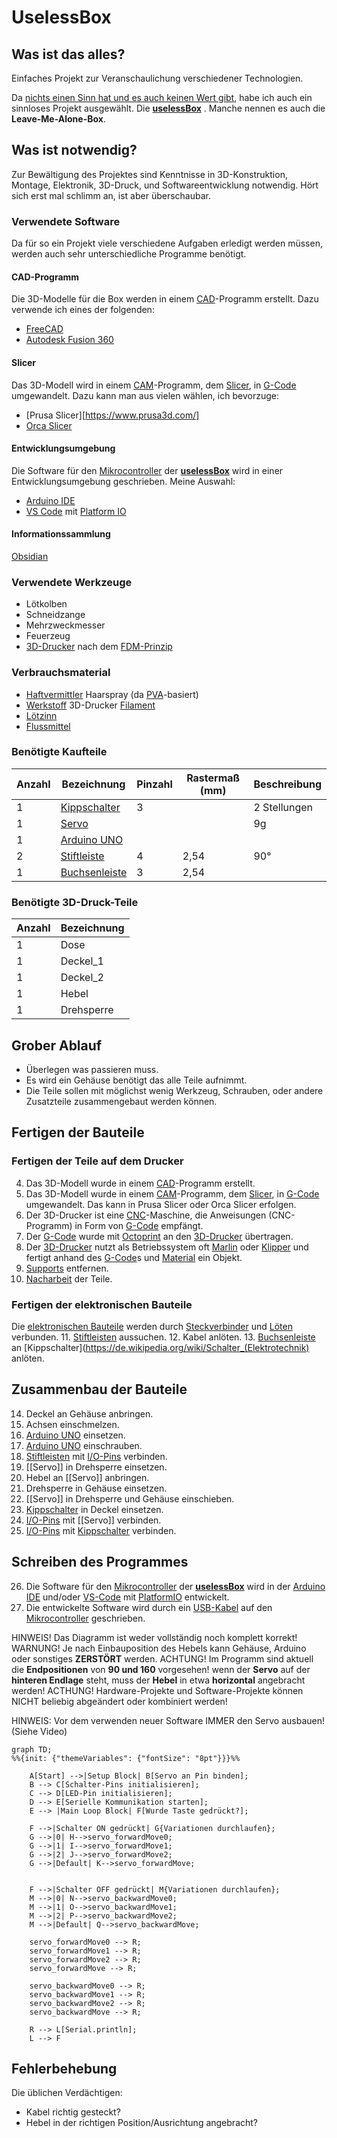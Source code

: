 # UselessBox

## Was ist das alles?
Einfaches Projekt zur Veranschaulichung verschiedener Technologien.

Da [nichts einen Sinn hat und es auch keinen Wert gibt](https://de.wikipedia.org/wiki/Nihilismus), habe ich auch ein sinnloses Projekt ausgewählt. Die **[uselessBox](https://de.wikipedia.org/wiki/Leave-Me-Alone-Box)** . Manche nennen es auch die **Leave-Me-Alone-Box**.
## Was ist notwendig?
Zur Bewältigung des Projektes sind Kenntnisse in 3D-Konstruktion, Montage, Elektronik, 3D-Druck, und Softwareentwicklung notwendig. Hört sich erst mal schlimm an, ist aber überschaubar.
### Verwendete Software
Da für so ein Projekt viele verschiedene Aufgaben erledigt werden müssen, werden auch sehr unterschiedliche Programme benötigt.
#### CAD-Programm
Die 3D-Modelle für die Box werden in einem [CAD](https://de.wikipedia.org/wiki/CAD)-Programm erstellt. Dazu verwende ich eines der folgenden:
- [FreeCAD](https://www.freecad.org/index.php?lang=de)
- [Autodesk Fusion 360](https://www.autodesk.com/de/products/fusion-360/)
#### Slicer
Das 3D-Modell wird in einem [CAM](https://de.wikipedia.org/wiki/Computer-aided_manufacturing)-Programm, dem [Slicer](https://de.wikipedia.org/wiki/Slicer-Software), in [G-Code](https://de.wikipedia.org/wiki/Computerized_Numerical_Control#DIN/ISO-Programmierung_bzw._G-Code) umgewandelt. Dazu kann man aus vielen wählen, ich bevorzuge:
- [Prusa Slicer][https://www.prusa3d.com/]
- [Orca Slicer](https://orca-slicer.com/)
#### Entwicklungsumgebung
Die Software für den [Mikrocontroller](https://de.wikipedia.org/wiki/Mikrocontroller) der **[uselessBox](https://de.wikipedia.org/wiki/Leave-Me-Alone-Box)** wird in einer Entwicklungsumgebung geschrieben. Meine Auswahl:
- [Arduino IDE](https://de.wikipedia.org/wiki/Arduino_IDE) 
- [VS Code](https://code.visualstudio.com/) mit [Platform IO](https://platformio.org/)
#### Informationssammlung
[Obsidian](https://obsidian.md/download)
### Verwendete Werkzeuge
- Lötkolben
- Schneidzange
- Mehrzweckmesser
- Feuerzeug
- [3D-Drucker](https://de.wikipedia.org/wiki/3D-Druck) nach dem [FDM-Prinzip](https://de.wikipedia.org/wiki/Fused_Deposition_Modeling)
### Verbrauchsmaterial
- [Haftvermittler](https://de.wikipedia.org/wiki/Haftvermittler) Haarspray (da [PVA](https://de.wikipedia.org/wiki/Polyvinylacetat)-basiert)
- [Werkstoff]([Material](https://de.wikipedia.org/wiki/Werkstoff)) 3D-Drucker [Filament](https://de.wikipedia.org/wiki/Filament_(3D-Druck))
- [Lötzinn](https://de.wikipedia.org/wiki/Lot_(Metall))
- [Flussmittel](https://de.wikipedia.org/wiki/Flussmittel_(L%C3%B6ten))
### Benötigte Kaufteile

| Anzahl | Bezeichnung                                                             | Pinzahl | Rastermaß (mm) | Beschreibung |
| ------ | ----------------------------------------------------------------------- | ------- | -------------- | ------------ |
| 1      | [Kippschalter](https://de.wikipedia.org/wiki/Schalter_(Elektrotechnik)) | 3       |                | 2 Stellungen |
| 1      | [Servo](https://de.wikipedia.org/wiki/Servo)                            |         |                | 9g           |
| 1      | [Arduino UNO](https://de.wikipedia.org/wiki/Arduino_(Plattform))        |         |                |              |
| 2      | [Stiftleiste](https://de.wikipedia.org/wiki/Stiftleiste)                | 4       | 2,54           | 90°          |
| 1      | [Buchsenleiste](https://de.wikipedia.org/wiki/Stiftleiste)              | 3       | 2,54           |              |
### Benötigte 3D-Druck-Teile

| Anzahl | Bezeichnung |
| ------ | ----------- |
| 1      | Dose        |
| 1      | Deckel_1    |
| 1      | Deckel_2    |
| 1      | Hebel       |
| 1      | Drehsperre  |
## Grober Ablauf
- Überlegen was passieren muss.
- Es wird ein Gehäuse benötigt das alle Teile aufnimmt.
- Die Teile sollen mit möglichst wenig Werkzeug, Schrauben, oder andere Zusatzteile zusammengebaut werden können.
## Fertigen der Bauteile
### Fertigen der Teile auf dem Drucker
4. Das 3D-Modell wurde in einem [CAD](https://de.wikipedia.org/wiki/CAD)-Programm erstellt.
5. Das 3D-Modell wurde in einem [CAM](https://de.wikipedia.org/wiki/Computer-aided_manufacturing)-Programm, dem [Slicer](https://de.wikipedia.org/wiki/Slicer-Software), in [G-Code](https://de.wikipedia.org/wiki/Computerized_Numerical_Control#DIN/ISO-Programmierung_bzw._G-Code) umgewandelt. Das kann in Prusa Slicer oder Orca Slicer erfolgen.
6. Der 3D-Drucker ist eine [CNC](https://de.wikipedia.org/wiki/Computerized_Numerical_Control)-Maschine, die Anweisungen (CNC-Programm) in Form von  [G-Code](https://de.wikipedia.org/wiki/Computerized_Numerical_Control#DIN/ISO-Programmierung_bzw._G-Code) empfängt.
7. Der [G-Code](https://de.wikipedia.org/wiki/Computerized_Numerical_Control#DIN/ISO-Programmierung_bzw._G-Code) wurde mit [Octoprint](https://de.wikipedia.org/wiki/OctoPrint) an den [3D-Drucker](https://de.wikipedia.org/wiki/3D-Druck) übertragen.
8. Der [3D-Drucker](https://de.wikipedia.org/wiki/3D-Druck) nutzt als Betriebssystem oft [Marlin](https://marlinfw.org/) oder [Klipper](https://www.klipper3d.org/) und fertigt anhand des [G-Code](https://de.wikipedia.org/wiki/Computerized_Numerical_Control#DIN/ISO-Programmierung_bzw._G-Code)s und [Material](https://de.wikipedia.org/wiki/Werkstoff) ein Objekt.
9. [Supports](https://help.prusa3d.com/de/article/stutzstrukturen_1698) entfernen.
10. [Nacharbeit](https://de.wikipedia.org/wiki/Rework) der Teile.
### Fertigen der elektronischen Bauteile
Die [elektronischen Bauteile](https://de.wikipedia.org/wiki/Liste_elektrischer_Bauelemente) werden durch [Steckverbinder](https://de.wikipedia.org/wiki/Steckverbinder) und [Löten](https://de.wikipedia.org/wiki/L%C3%B6ten) verbunden. 
11. [Stiftleisten](https://de.wikipedia.org/wiki/Stiftleiste) aussuchen.
12. Kabel anlöten.
13. [Buchsenleiste](https://de.wikipedia.org/wiki/Stiftleiste) an [Kippschalter](https://de.wikipedia.org/wiki/Schalter_(Elektrotechnik) anlöten.
## Zusammenbau der Bauteile
14. Deckel an Gehäuse anbringen.
15. Achsen einschmelzen.
16. [Arduino UNO](https://de.wikipedia.org/wiki/Arduino_(Plattform)) einsetzen.
17. [Arduino UNO](https://de.wikipedia.org/wiki/Arduino_(Plattform)) einschrauben.
18. [Stiftleisten](https://de.wikipedia.org/wiki/Stiftleiste)  mit [I/O-Pins](https://de.wikipedia.org/wiki/GPIO) verbinden.
19. [[Servo]] in Drehsperre einsetzen.
20. Hebel an [[Servo]] anbringen.
21. Drehsperre in Gehäuse einsetzen.
22. [[Servo]] in Drehsperre und Gehäuse einschieben.
23. [Kippschalter](https://de.wikipedia.org/wiki/Schalter_(Elektrotechnik)) in Deckel einsetzen.
24. [I/O-Pins](https://de.wikipedia.org/wiki/GPIO) mit [[Servo]] verbinden.
25. [I/O-Pins](https://de.wikipedia.org/wiki/GPIO) mit [Kippschalter](https://de.wikipedia.org/wiki/Schalter_(Elektrotechnik)) verbinden.
## Schreiben des Programmes
26. Die Software für den [Mikrocontroller](https://de.wikipedia.org/wiki/Mikrocontroller) der **[uselessBox](https://de.wikipedia.org/wiki/Leave-Me-Alone-Box)** wird in der [Arduino IDE](https://de.wikipedia.org/wiki/Arduino_IDE) und/oder [VS-Code](https://de.wikipedia.org/wiki/Visual_Studio_Code) mit [PlatformIO](https://de.wikipedia.org/wiki/PlatformIO) entwickelt.
27. Die entwickelte Software wird durch ein [USB-Kabel](https://de.wikipedia.org/wiki/Universal_Serial_Bus) auf den [Mikrocontroller](https://de.wikipedia.org/wiki/Mikrocontroller) geschrieben.

HINWEIS! Das Diagramm ist weder vollständig noch komplett korrekt!
WARNUNG! Je nach Einbauposition des Hebels kann Gehäuse, Arduino oder sonstiges **ZERSTÖRT** werden.
ACHTUNG! Im Programm sind aktuell die **Endpositionen** von **90 und 160** vorgesehen! wenn der **Servo** auf der **hinteren Endlage** steht, muss der **Hebel** in etwa **horizontal** angebracht werden!
ACTHUNG! Hardware-Projekte und Software-Projekte können NICHT beliebig abgeändert oder kombiniert werden!

HINWEIS: Vor dem verwenden neuer Software IMMER den Servo ausbauen! (Siehe Video)


```mermaid
graph TD;
%%{init: {"themeVariables": {"fontSize": "8pt"}}}%%

    A[Start] -->|Setup Block| B[Servo an Pin binden];
    B --> C[Schalter-Pins initialisieren];
    C --> D[LED-Pin initialisieren];
    D --> E[Serielle Kommunikation starten];
    E --> |Main Loop Block| F[Wurde Taste gedrückt?];
    
    F -->|Schalter ON gedrückt| G{Variationen durchlaufen};
    G -->|0| H-->servo_forwardMove0;
    G -->|1| I-->servo_forwardMove1;
    G -->|2| J-->servo_forwardMove2;
    G -->|Default| K-->servo_forwardMove;

    
    F -->|Schalter OFF gedrückt| M{Variationen durchlaufen};
    M -->|0| N-->servo_backwardMove0;
    M -->|1| O-->servo_backwardMove1;
    M -->|2| P-->servo_backwardMove2;
    M -->|Default| Q-->servo_backwardMove;

	servo_forwardMove0 --> R;
	servo_forwardMove1 --> R;
	servo_forwardMove2 --> R;
    servo_forwardMove --> R;

	servo_backwardMove0 --> R;
	servo_backwardMove1 --> R;
	servo_backwardMove2 --> R;
	servo_backwardMove --> R;
	
	R --> L[Serial.println];
	L --> F
```
## Fehlerbehebung
Die üblichen Verdächtigen:
- Kabel richtig gesteckt?
- Hebel in der richtigen Position/Ausrichtung angebracht?